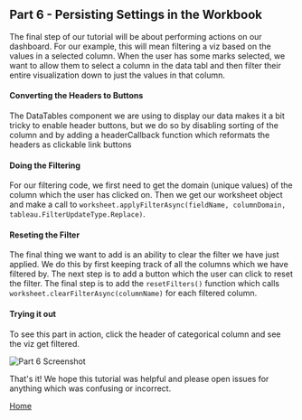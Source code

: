 ## Part 6 - Persisting Settings in the Workbook

The final step of our tutorial will be about performing actions on our dashboard. For our example, this will mean filtering a viz based on the values in a selected column. When the user has some marks selected, we want to allow them to select a column in the data tabl and then filter their entire visualization down to just the values in that column.

#### Converting the Headers to Buttons

The DataTables component we are using to display our data makes it a bit tricky to enable header buttons, but we do so by disabling sorting of the column and by adding a headerCallback function which reformats the headers as clickable link buttons

#### Doing the Filtering

For our filtering code, we first need to get the domain (unique values) of the column which the user has clicked on. Then we get our worksheet object and make a call to `worksheet.applyFilterAsync(fieldName, columnDomain, tableau.FilterUpdateType.Replace)`.

#### Reseting the Filter

The final thing we want to add is an ability to clear the filter we have just applied. We do this by first keeping track of all the columns which we have filtered by. The next step is to add a button which the user can click to reset the filter. The final step is to add the `resetFilters()` function which calls `worksheet.clearFilterAsync(columnName)` for each filtered column.

#### Trying it out

To see this part in action, click the header of categorical column and see the viz get filtered.

![Part 6 Screenshot](../assets/Part_6.gif)

That's it! We hope this tutorial was helpful and please open issues for anything which was confusing or incorrect.

[Home](../../readme.md)